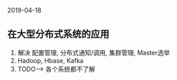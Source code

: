 2019-04-18

## 在大型分布式系统的应用
1. 解决 配置管理, 分布式通知/调用, 集群管理, Master选举
2. Hadoop, Hbase, Kafka
3. TODO--> 各个系统都不了解
